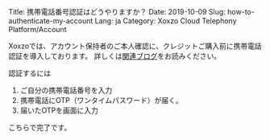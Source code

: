 Title: 携帯電話番号認証はどうやりますか？
Date: 2019-10-09
Slug: how-to-authenticate-my-account
Lang: ja
Category: Xoxzo Cloud Telephony Platform/Account

Xoxzoでは、アカウント保持者のご本人確認に、クレジットご購入前に携帯電話認証を導入しております。
詳しくは[関連ブログ]()をお読みください。

認証するには
1. ご自分の携帯電話番号を入力
2. 携帯電話にOTP（ワンタイムパスワード）が届く。
3. 届いたOTPを画面に入力

こちらで完了です。
